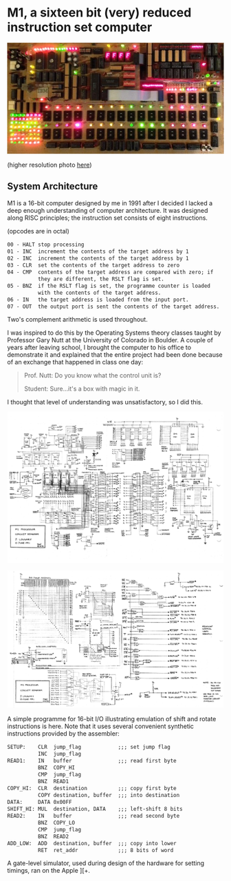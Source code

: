 M1, a sixteen bit (very) reduced instruction set computer
=========================================================

![photograph](https://github.com/jloughry/M1/raw/master/M1-hdr-thumb.jpeg)

(higher resolution photo [here](https://github.com/jloughry/M1/raw/master/M1-hdr-full.jpeg))

System Architecture
-------------------

M1 is a 16-bit computer designed by me in 1991 after I decided I lacked a deep enough
understanding of computer architecture.  It was designed along RISC principles; the
instruction set consists of eight instructions.

(opcodes are in octal)

	00 - HALT stop processing
	01 - INC  increment the contents of the target address by 1
	02 - INC  increment the contents of the target address by 1
	03 - CLR  set the contents of the target address to zero
	04 - CMP  contents of the target address are compared with zero; if
	          they are different, the RSLT flag is set.
	05 - BNZ  if the RSLT flag is set, the programme counter is loaded
	          with the contents of the target address.
	06 - IN   the target address is loaded from the input port.
	07 - OUT  the output port is sent the contents of the target address.

Two's complement arithmetic is used throughout.

I was inspired to do this by the Operating Systems theory classes taught by Professor
Gary Nutt at the University of Colorado in Boulder.  A couple of years after leaving
school, I brought the computer to his office to demonstrate it and explained that the
entire project had been done because of an exchange that happened in class one day:

> Prof. Nutt: Do you know what the control unit is?
> 
> Student: Sure...it's a box with magic in it.

I thought that level of understanding was unsatisfactory, so I did this.

![schematic](https://github.com/jloughry/M1/raw/master/M1_schematic_page_1_of_2.png)

![schematic](https://github.com/jloughry/M1/raw/master/M1_schematic_page_2_of_2.png)

A simple programme for 16-bit I/O illustrating emulation of shift and rotate instructions is
here.  Note that it uses several convenient synthetic instructions provided by the assembler:

	SETUP:    CLR  jump_flag            ;;; set jump flag
	          INC  jump_flag
	READ1:    IN   buffer               ;;; read first byte
	          BNZ  COPY_HI
	          CMP  jump_flag
	          BNZ  READ1
	COPY_HI:  CLR  destination          ;;; copy first byte
	          COPY destination, buffer  ;;; into destination
	DATA:     DATA 0x00FF
	SHIFT_HI: MUL  destination, DATA    ;;; left-shift 8 bits
	READ2:    IN   buffer               ;;; read second byte
	          BNZ  COPY_LO
	          CMP  jump_flag
	          BNZ  READ2
	ADD_LOW:  ADD  destination, buffer  ;;; copy into lower
	          RET  ret_addr             ;;; 8 bits of word

A gate-level simulator, used during design of the hardware for setting timings, ran on the
Apple ][+.

